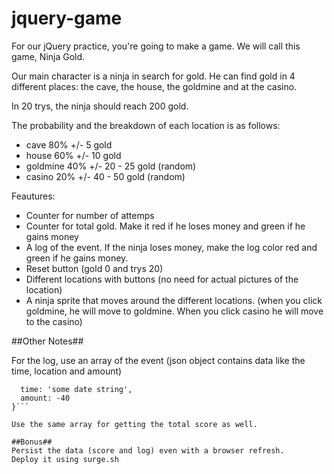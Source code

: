 # jquery-game
For our jQuery practice, you're going to make a game. We will call this game, Ninja Gold.

Our main character is a ninja in search for gold. He can find gold in 4 different places: the cave, the house, the goldmine and at the casino. 

In 20 trys, the ninja should reach 200 gold.

The probability and the breakdown of each location is as follows:
- cave 80% +/- 5 gold
- house 60% +/- 10 gold
- goldmine 40% +/- 20 - 25  gold (random)
- casino 20% +/- 40 - 50 gold (random)

Feautures:
- Counter for number of attemps
- Counter for total gold. Make it red if he loses money and green if he gains money
- A log of the event. If the ninja loses money, make the log color red and green if he gains money.
- Reset button (gold 0 and trys 20)
- Different locations with buttons (no need for actual pictures of the location)
- A ninja sprite that moves around the different locations. (when you click goldmine, he will move to goldmine. When you click casino he will move to the casino)


##Other Notes##

For the log, use an array of the event (json object contains data like the time, location and amount) 

```{ location: 'cave',
  time: 'some date string',
  amount: -40
}```

Use the same array for getting the total score as well. 

##Bonus##
Persist the data (score and log) even with a browser refresh.
Deploy it using surge.sh




